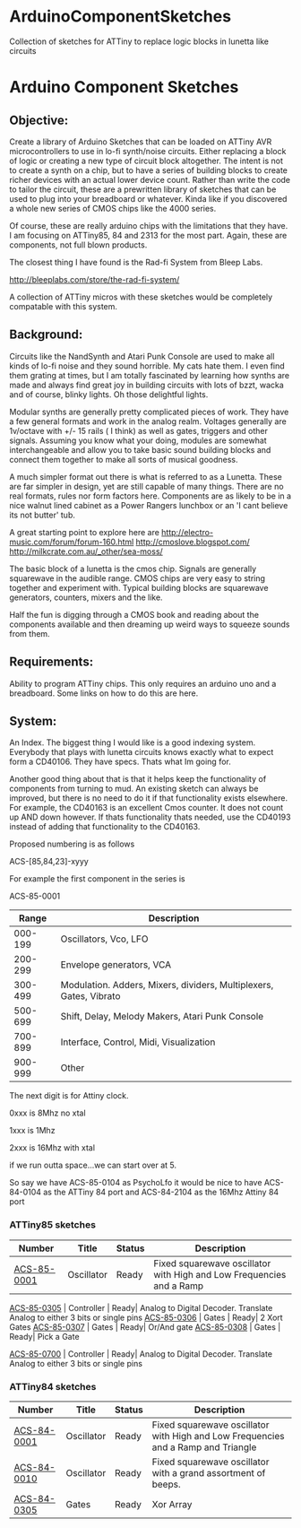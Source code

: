 # ArduinoComponentSketches
Collection of sketches for ATTiny to replace logic blocks in lunetta like circuits


Arduino Component Sketches
==============


## Objective:
Create a library of Arduino Sketches that can be loaded on ATTiny AVR microcontrollers to use in lo-fi synth/noise circuits.   Either replacing a block of logic or creating a new type of circuit block altogether.  The intent is not to create a synth on a chip, but to have a series of building blocks to create richer devices with an actual lower device count.  Rather than write the code to tailor the circuit, these are a prewritten library of sketches that can be used to plug into your breadboard or whatever.  Kinda like if you discovered a whole new series of CMOS chips like the 4000 series.

Of course, these are really arduino chips with the limitations that they have.  I am focusing on ATTiny85, 84 and 2313 for the most part.  Again, these are components, not full blown products.

The closest thing I have found is the Rad-fi System from Bleep Labs.

http://bleeplabs.com/store/the-rad-fi-system/

A collection of ATTiny micros with these sketches would be completely compatable with this system.


## Background:
Circuits like the NandSynth and Atari Punk Console are used to make all kinds of lo-fi noise and they sound horrible.  My cats hate them.  I even find them grating at times, but I am totally fascinated by learning how synths are made and always find great joy in building circuits with lots of bzzt, wacka and of course, blinky lights.  Oh those delightful lights.

Modular synths are generally pretty complicated pieces of work.  They have a few general formats and work in the analog realm.  Voltages generally are 1v/octave with +/- 15 rails ( I think) as well as gates, triggers and other signals. Assuming you know what your doing, modules are somewhat interchangeable and allow you to take basic sound building blocks and connect them together to make all sorts of musical goodness.

A much simpler format out there is what is referred to as a Lunetta.  These are far simpler in design, yet are still  capable of many things.  There are no real formats, rules nor form factors here.  Components are as likely to be in a nice walnut lined cabinet as a Power Rangers lunchbox or an 'I cant believe its not butter' tub.

A great starting point to explore here are
http://electro-music.com/forum/forum-160.html
http://cmoslove.blogspot.com/
http://milkcrate.com.au/_other/sea-moss/


The basic block of a lunetta is the cmos chip.  Signals are generally squarewave in the audible range.  CMOS chips are very easy to string together and experiment with.  Typical building blocks are squarewave generators, counters, mixers and the like.

Half the fun is digging through a CMOS book and reading about the components available and then dreaming up weird ways to squeeze sounds from them.


## Requirements:
Ability to program ATTiny chips.  This only requires an arduino uno and a breadboard.
Some links on how to do this are here.

## System:
An Index.  The biggest thing I would like is a good indexing system.  Everybody that plays with lunetta circuits knows exactly what to expect form a CD40106.  They have specs. Thats what Im going for.

Another good thing about that is that it helps keep the functionality of components from turning to mud.  An existing sketch can always be improved, but there is no need to do it if that functionality exists elsewhere.  For example, the CD40163 is an excellent Cmos counter.  It does not count up AND down however.  If thats functionality thats needed, use the CD40193 instead of adding that functionality to the CD40163.


Proposed numbering is as follows

ACS-[85,84,23]-xyyy

For example the first component in the series is

ACS-85-0001

Range   | Description  
--- | ---
000-199 | Oscillators, Vco, LFO
200-299 | Envelope generators, VCA
300-499 | Modulation.  Adders, Mixers, dividers, Multiplexers, Gates, Vibrato
500-699 | Shift, Delay, Melody Makers, Atari Punk Console
700-899 | Interface, Control, Midi, Visualization
900-999 | Other

The next digit is for Attiny clock.

0xxx is 8Mhz no xtal

1xxx is 1Mhz

2xxx is 16Mhz with xtal


if we run outta space...we can start over at 5.


So say we have
ACS-85-0104 as PsychoLfo
it would be nice to have
ACS-84-0104 as the ATTiny 84 port and
ACS-84-2104 as the 16Mhz Attiny 84 port




### ATTiny85 sketches



Number    | Title   | Status   | Description  
--- | --- | --- | ---
[ACS-85-0001](https://github.com/robstave/ArduinoComponentSketches/tree/master/ACS-85%20ATTiny85%20sketches/ACS-85-0001) | Oscillator | Ready| Fixed squarewave oscillator with High and Low Frequencies and a Ramp

[ACS-85-0305](https://github.com/robstave/ArduinoComponentSketches/tree/master/ACS-85%20ATTiny85%20sketches/ACS-85-0305) | Controller | Ready| Analog to Digital Decoder. Translate Analog to either 3 bits or single pins
[ACS-85-0306](https://github.com/robstave/ArduinoComponentSketches/tree/master/ACS-85%20ATTiny85%20sketches/ACS-85-0306) | Gates | Ready| 2 Xort Gates
[ACS-85-0307](https://github.com/robstave/ArduinoComponentSketches/tree/master/ACS-85%20ATTiny85%20sketches/ACS-85-0307) | Gates | Ready| Or/And gate
[ACS-85-0308](https://github.com/robstave/ArduinoComponentSketches/tree/master/ACS-85%20ATTiny85%20sketches/ACS-85-0308) | Gates | Ready| Pick a Gate


[ACS-85-0700](https://github.com/robstave/ArduinoComponentSketches/tree/master/ACS-85%20ATTiny85%20sketches/ACS-85-0700) | Controller | Ready| Analog to Digital Decoder. Translate Analog to either 3 bits or single pins
  



### ATTiny84 sketches


Number    | Title   | Status   | Description  
--- | --- | --- | ---
[ACS-84-0001](https://github.com/robstave/ArduinoComponentSketches/tree/master/ACS-84%20ATTiny84%20sketches/ACS-84-0001) | Oscillator | Ready | Fixed squarewave oscillator with High and Low Frequencies and a Ramp and Triangle
[ACS-84-0010](https://github.com/robstave/ArduinoComponentSketches/tree/master/ACS-84%20ATTiny84%20sketches/ACS-84-0010) | Oscillator | Ready | Fixed squarewave oscillator with a grand assortment of beeps. 
[ACS-84-0305](https://github.com/robstave/ArduinoComponentSketches/tree/master/ACS-84%20ATTiny84%20sketches/ACS-84-0305) | Gates | Ready |  Xor Array


